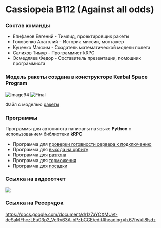 # Cassiopeia B112 (Against all odds)
### Состав команды
- Епифанов Евгений - Тимлид, проектировщик ракеты
- Головенко Анатолий - Историк миссии, монтажер
- Куценко Максим - Создатель математической модели полета
- Салихов Тимур - Программист kRPC
- Эсмедляев Федор - Составитель презентации, помощник программиста

### Модель ракеты создана в конструкторе Kerbal Space Program
![image94](https://user-images.githubusercontent.com/58824153/208073240-e17ef575-0006-4146-9463-171c12532860.png)
![Final](https://user-images.githubusercontent.com/58824153/208072607-a27b0541-a4cb-4a45-b525-418b275684d8.png)

Файл с моделью [ракеты](Duna_spaceship.craft)

### Программы 
Программы для автопилота написаны на языке **Python** с использованием библиотеки **kRPC**
- Программа для [проверки готовности сервера к подключению](Programming/StatusCheck.py)
- Программа для [выхода на орбиту](Programming/Orbit.py)
- Программа для [разгона](Programming/TransferAccel.py)
- Программа для [торможения](Programming/TransferDecel.py)
- Программа для [посадки](Programming/Landing.py) 

### Ссылка на видеоотчет
![](https://youtu.be/aR4YuX1uZqA)

### Ссылка на Ресерчдок
https://docs.google.com/document/d/1z7aYCXMUvt-deSaMFhczLEu03p2_VeRv63A-bPzbCCE/edit#heading=h.67fwkll8lsdz
